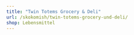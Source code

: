 ```yaml
---
title: "Twin Totems Grocery & Deli"
url: /skokomish/twin-totems-grocery-und-deli/
shop: Lebensmittel
---
```

